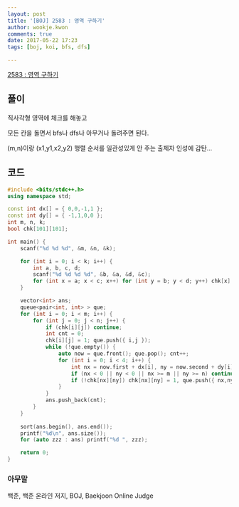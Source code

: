 ```yaml
---
layout: post
title: '[BOJ] 2583 : 영역 구하기'
author: wookje.kwon
comments: true
date: 2017-05-22 17:23
tags: [boj, koi, bfs, dfs]

---
```


[2583 : 영역 구하기](https://www.acmicpc.net/problem/2583)

## 풀이

직사각형 영역에 체크를 해놓고

모든 칸을 돌면서 bfs나 dfs나 아무거나 돌려주면 된다.

(m,n)이랑 (x1,y1,x2,y2) 행렬 순서를 일관성있게 안 주는 출제자 인성에 감탄...

## 코드

```cpp
#include <bits/stdc++.h>
using namespace std;

const int dx[] = { 0,0,-1,1 };
const int dy[] = { -1,1,0,0 };
int m, n, k;
bool chk[101][101];

int main() {
	scanf("%d %d %d", &m, &n, &k);

	for (int i = 0; i < k; i++) {
		int a, b, c, d;
		scanf("%d %d %d %d", &b, &a, &d, &c);
		for (int x = a; x < c; x++) for (int y = b; y < d; y++) chk[x][y] = 1;
	}

	vector<int> ans;
	queue<pair<int, int> > que;
	for (int i = 0; i < m; i++) {
		for (int j = 0; j < n; j++) {
			if (chk[i][j]) continue;
			int cnt = 0;
			chk[i][j] = 1; que.push({ i,j });
			while (!que.empty()) {
				auto now = que.front(); que.pop(); cnt++;
				for (int i = 0; i < 4; i++) {
					int nx = now.first + dx[i], ny = now.second + dy[i];
					if (nx < 0 || ny < 0 || nx >= m || ny >= n) continue;
					if (!chk[nx][ny]) chk[nx][ny] = 1, que.push({ nx,ny });
				}
			}
			ans.push_back(cnt);
		}
	}
	
	sort(ans.begin(), ans.end());
	printf("%d\n", ans.size());
	for (auto zzz : ans) printf("%d ", zzz);

	return 0;
}
```

### 아무말  
백준, 백준 온라인 저지, BOJ, Baekjoon Online Judge